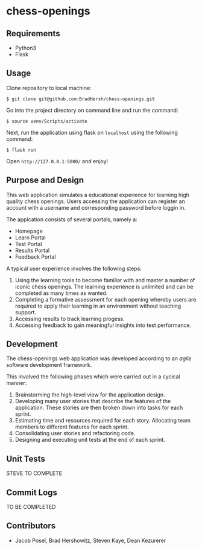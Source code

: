 # chess-openings

## Requirements

- Python3
- Flask

## Usage

Clone repository to local machine:

```
$ git clone git@github.com:BradHersh/chess-openings.git
```

Go into the project directory on command line and run the command:

```
$ source venv/Scripts/activate
```
Next, run the application using flask on `localhost` using the following command:

```
$ flask run
```
Open `http://127.0.0.1:5000/` and enjoy!

## Purpose and Design

This web application simulates a educational experience for learning high quality chess openings. 
Users accessing the application can register an account with a username and corresponding password before loggin in.

The applcation consists of several portals, namely a:

- Homepage
- Learn Portal
- Test Portal
- Results Portal
- Feedback Portal

A typical user experience involves the following steps:

1. Using the learning tools to become familiar with and master a number of iconic chess openings. The learning experience is unlimited and can be completed as many times as wanted.
2. Completing a formative assessment for each opening whereby users are required to apply their learning in an environment without teaching support.
3. Accessing results to track learning progess. 
4. Accessing feedback to gain meaningful insights into test performance.

## Development

The chess-openings web application was developed according to an *agile* software development framework. 

This involved the following phases which were carried out in a cycical manner:

1. Brainstorming the high-level view for the application design.
2. Developing many user stories that describe the features of the application. These stories are then broken down into tasks for each sprint.
3. Estimating time and resources required for each story. Allocating team members to different features for each sprint.
4. Consolidating user stories and refactoring code.
5. Designing and executing unit tests at the end of each sprint.

## Unit Tests

STEVE TO COMPLETE

## Commit Logs

TO BE COMPLETED

## Contributors

- Jacob Posel, Brad Hershowitz, Steven Kaye, Dean Kezurerer 
